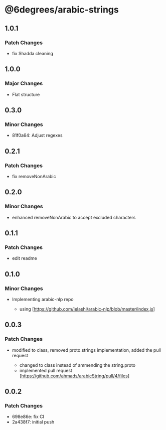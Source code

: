 # @6degrees/arabic-strings

## 1.0.1

### Patch Changes

- fix Shadda cleaning

## 1.0.0

### Major Changes

- Flat structure

## 0.3.0

### Minor Changes

- 81f0a64: Adjust regexes

## 0.2.1

### Patch Changes

- fix removeNonArabic

## 0.2.0

### Minor Changes

- enhanced removeNonArabic to accept excluded characters

## 0.1.1

### Patch Changes

- edit readme

## 0.1.0

### Minor Changes

- Implementing arabic-nlp repo

  - using [https://github.com/ielashi/arabic-nlp/blob/master/index.js]

## 0.0.3

### Patch Changes

- modified to class, removed proto.strings implementation, added the pull request

  - changed to class instead of ammending the string.proto
  - implemented pull request [https://github.com/ahmads/arabicString/pull/4/files]

## 0.0.2

### Patch Changes

- 698e86e: fix CI
- 2a438f7: initial push
